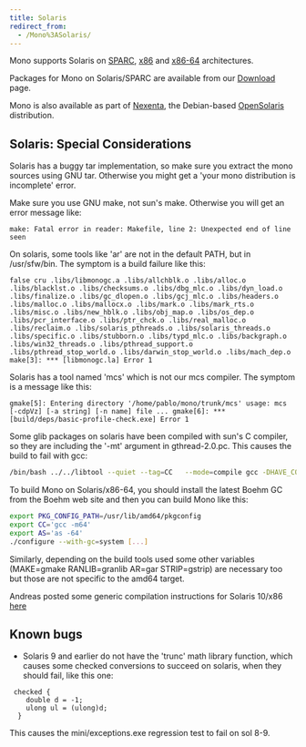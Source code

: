 ```yaml
---
title: Solaris
redirect_from:
  - /Mono%3ASolaris/
---
```


Mono supports Solaris on [SPARC](/docs/about-mono/supported-platforms/sparc/), [x86](/docs/about-mono/supported-platforms/x86/) and [x86-64](/docs/about-mono/supported-platforms/amd64/) architectures.

Packages for Mono on Solaris/SPARC are available from our [Download](/download/) page.

Mono is also available as part of [Nexenta](http://www.nexenta.com), the Debian-based [OpenSolaris](http://www.opensolaris.org) distribution.

Solaris: Special Considerations
-------------------------------

Solaris has a buggy tar implementation, so make sure you extract the mono sources using GNU tar. Otherwise you might get a 'your mono distribution is incomplete' error.

Make sure you use GNU make, not sun's make. Otherwise you will get an error message like:

`make: Fatal error in reader: Makefile, line 2: Unexpected end of line seen`

On solaris, some tools like 'ar' are not in the default PATH, but in /usr/sfw/bin. The symptom is a build failure like this:

`false cru .libs/libmonogc.a .libs/allchblk.o .libs/alloc.o .libs/blacklst.o .libs/checksums.o .libs/dbg_mlc.o .libs/dyn_load.o .libs/finalize.o .libs/gc_dlopen.o .libs/gcj_mlc.o .libs/headers.o .libs/malloc.o .libs/mallocx.o .libs/mark.o .libs/mark_rts.o .libs/misc.o .libs/new_hblk.o .libs/obj_map.o .libs/os_dep.o .libs/pcr_interface.o .libs/ptr_chck.o .libs/real_malloc.o .libs/reclaim.o .libs/solaris_pthreads.o .libs/solaris_threads.o .libs/specific.o .libs/stubborn.o .libs/typd_mlc.o .libs/backgraph.o .libs/win32_threads.o .libs/pthread_support.o .libs/pthread_stop_world.o .libs/darwin_stop_world.o .libs/mach_dep.o make[3]: *** [libmonogc.la] Error 1`

Solaris has a tool named 'mcs' which is not our mcs compiler. The symptom is a message like this:

`gmake[5]: Entering directory '/home/pablo/mono/trunk/mcs' usage: mcs [-cdpVz] [-a string] [-n name] file ... gmake[6]: *** [build/deps/basic-profile-check.exe] Error 1`

Some glib packages on solaris have been compiled with sun's C compiler, so they are including the '-mt' argument in gthread-2.0.pc. This causes the build to fail with gcc:

``` bash
/bin/bash ../../libtool --quiet --tag=CC   --mode=compile gcc -DHAVE_CONFIG_H -I. -I../.. -I../.. -I../../mono -I../../libgc/include -mt -I/usr/include/glib-2.0 -I/usr/lib/glib-2.0/include -DGC_SOLARIS_THREADS -DGC_SOLARIS_PTHREADS -D_REENTRANT -D_POSIX_PTHREAD_SEMANTICS -DUSE_MMAP -DUSE_MUNMAP -DPLATFORM_SOLARIS -D_FILE_OFFSET_BITS=64 -D_XOPEN_SOURCE=500 -D__EXTENSIONS__ -D_XOPEN_SOURCE_EXTENDED=1  -g -O2 -fno-strict-aliasing -g -Wall -Wunused -Wmissing-prototypes -Wmissing-declarations -Wstrict-prototypes  -Wmissing-prototypes -Wnested-externs -Wpointer-arith -Wno-cast-qual -Wcast-align -Wwrite-strings -Wno-char-subscripts -MT mono-hash.lo -MD -MP -MF .deps/mono-hash.Tpo -c -o mono-hash.lo mono-hash.c cc1: error: invalid option `t'
```

To build Mono on Solaris/x86-64, you should install the latest Boehm GC from the Boehm web site and then you can build Mono like this:

``` bash
export PKG_CONFIG_PATH=/usr/lib/amd64/pkgconfig
export CC='gcc -m64'
export AS='as -64'
./configure --with-gc=system [...]
```

Similarly, depending on the build tools used some other variables (MAKE=gmake RANLIB=granlib AR=gar STRIP=gstrip) are necessary too but those are not specific to the amd64 target.

Andreas posted some generic compilation instructions for Solaris 10/x86 [here](http://lists.ximian.com/pipermail/mono-list/2007-January/034101.html)

Known bugs
----------

-   Solaris 9 and earlier do not have the 'trunc' math library function, which causes some checked conversions to succeed on solaris, when they should fail, like this one:

<!-- -->

     checked {
        double d = -1;
        ulong ul = (ulong)d;
      }

This causes the mini/exceptions.exe regression test to fail on sol 8-9.

